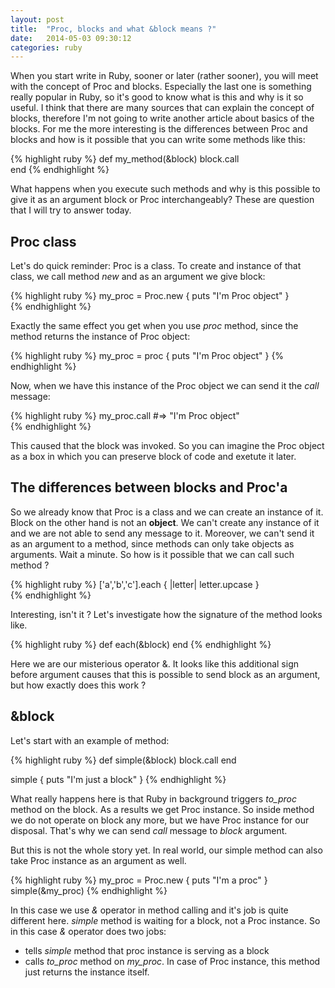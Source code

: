 ```yaml
---
layout: post
title:  "Proc, blocks and what &block means ?"
date:   2014-05-03 09:30:12
categories: ruby
---
```


When you start write in Ruby, sooner or later (rather sooner), you will meet with the concept of Proc and blocks. Especially the last one is something really popular in Ruby, so it's good to know what is this and why is it so useful. I think that there are many sources that can explain the concept of blocks, therefore I'm not going to write another article about basics of the blocks. For me the more interesting is the differences between Proc and blocks and how is it possible that you can write some methods like this:

{% highlight ruby %}
def my_method(&block)
  block.call   
end	
{% endhighlight %}

What happens when you execute such methods and why is this possible to give it as an argument block or Proc interchangeably? These are question that I will try to answer today.

## Proc class

Let's do quick reminder: Proc is a class. To create and instance of that class, we call method *new* and as an argument we give block:

{% highlight ruby %}
my_proc = Proc.new { puts "I'm Proc object" }	
{% endhighlight %}

Exactly the same effect you get when you use *proc* method, since the method returns the instance of Proc object: 

{% highlight ruby %}
my_proc = proc	{ puts "I'm Proc object" }
{% endhighlight %}


Now, when we have this instance of the Proc object we can send it the *call* message:

{% highlight ruby %}
my_proc.call #=> "I'm Proc object"	
{% endhighlight %}

This caused that the block was invoked. So you can imagine the Proc object as a box in which you can preserve block of code and exetute it later.

## The differences between blocks and Proc'a

So we already know that Proc is a class and we can create an instance of it. Block on the other hand is not an **object**. We can't create any instance of it and we are not able to send any message to it. Moreover, we can't send it as an argument to a method, since methods can only take objects as arguments. Wait a minute. So how is it possible that we can call such method ?

{% highlight ruby %}
['a','b','c'].each { |letter| letter.upcase }	 	
{% endhighlight %}

Interesting, isn't it ? Let's investigate how the signature of the method looks like.

{% highlight ruby %}
def each(&block)
end	
{% endhighlight %}

Here we are our misterious operator &. It looks like this additional sign before argument causes that this is possible to send block as an argument, but how exactly does this work ?

## &block

Let's start with an example of method:

{% highlight ruby %}
def simple(&block)
  block.call
end	

simple { puts "I'm just a block" }
{% endhighlight %}

What really happens here is that Ruby in background triggers *to_proc* method on the block. As a results we get Proc instance. So inside method we do not operate on block any more, but we have Proc instance for our disposal. That's why we can send *call* message to *block* argument.

But this is not the whole story yet. In real world, our simple method can also take Proc instance as an argument as well.

{% highlight ruby %}
my_proc = Proc.new { puts "I'm a proc" }	
simple(&my_proc)
{% endhighlight %}

In this case we use *&* operator in method calling and it's job is quite different here. *simple* method is waiting for a block, not a Proc instance. So in this case *&* operator does two jobs:

* tells *simple* method that proc instance is serving as a block
* calls *to_proc* method on *my_proc*. In case of Proc instance, this method just returns the instance itself.
	

	
	


	
	
